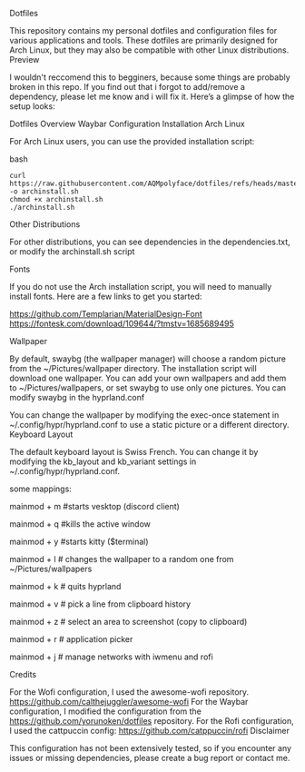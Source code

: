 Dotfiles

This repository contains my personal dotfiles and configuration files for various applications and tools. These dotfiles are primarily designed for Arch Linux, but they may also be compatible with other Linux distributions.
Preview

I wouldn't reccomend this to begginers, because some things are probably broken in this repo. If you find out that i forgot to add/remove a dependency, please let me know and i will fix it.
Here’s a glimpse of how the setup looks:

Dotfiles Overview
Waybar Configuration
Installation
Arch Linux

For Arch Linux users, you can use the provided installation script:

bash

```
curl https://raw.githubusercontent.com/AQMpolyface/dotfiles/refs/heads/master/archinstall.sh -o archinstall.sh
chmod +x archinstall.sh
./archinstall.sh
```

Other Distributions

For other distributions, you can see dependencies in the dependencies.txt, or modify the archinstall.sh script

Fonts

If you do not use the Arch installation script, you will need to manually install fonts. Here are a few links to get you started:

https://github.com/Templarian/MaterialDesign-Font
https://fontesk.com/download/109644/?tmstv=1685689495

 Wallpaper

By default, swaybg (the wallpaper manager) will choose a random picture from the ~/Pictures/wallpaper directory. The installation script will download one wallpaper. You can add your own wallpapers and add them to ~/Pictures/wallpapers, or set swaybg to use only one pictures. You can modify swaybg in the hyprland.conf

You can change the wallpaper by modifying the exec-once statement in ~/.config/hypr/hyprland.conf to use a static picture or a different directory.
Keyboard Layout

The default keyboard layout is Swiss French. You can change it by modifying the kb_layout and kb_variant settings in ~/.config/hypr/hyprland.conf.

some mappings:


mainmod + m #starts vesktop (discord client)

mainmod + q #kills the active window

mainmod + y #starts kitty ($terminal)

mainmod + l # changes the wallpaper to a random one from ~/Pictures/wallpapers

mainmod + k # quits hyprland

mainmod + v # pick a line from clipboard history

mainmod + z # select an area to screenshot (copy to clipboard)

mainmod + r # application picker

mainmod + j # manage networks with iwmenu and rofi

Credits

For the Wofi configuration, I used the awesome-wofi repository. https://github.com/calthejuggler/awesome-wofi
For the Waybar configuration, I modified the configuration from the https://github.com/yorunoken/dotfiles repository.
For the Rofi configuration, I used the cattpuccin config:  https://github.com/catppuccin/rofi
Disclaimer

This configuration has not been extensively tested, so if you encounter any issues or missing dependencies, please create a bug report or contact me.
